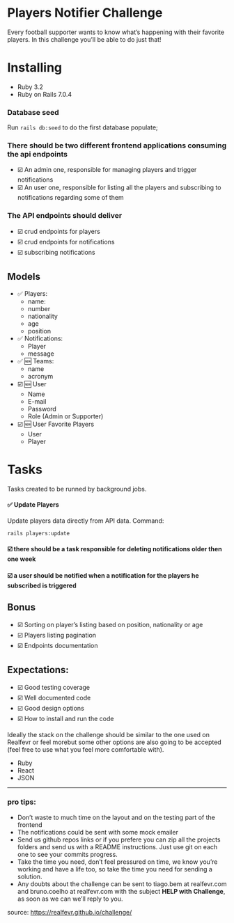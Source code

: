 # Players Notifier Challenge
Every football supporter wants to know what’s happening with their favorite players. In this challenge you’ll be able to do just that!

# Installing

- Ruby 3.2
- Ruby on Rails 7.0.4

### Database seed

Run `rails db:seed` to do the first database populate;

  
###  There should be two different frontend applications consuming the api endpoints[](https://realfevr.github.io/challenge/#there-should-be-two-different-frontend-applications-consuming-the-api-endpoints)

- ☑️ An admin one, responsible for managing players and trigger notifications
- ☑️ An user one, responsible for listing all the players and subscribing to notifications regarding some of them

### The API endpoints should deliver[](https://realfevr.github.io/challenge/#the-api-endpoints-should-deliver)

- ☑️ crud endpoints for players
- ☑️ crud endpoints for notifications
- ☑️ subscribing notifications

## Models

- ✅ Players:
  - name:
  - number
  - nationality
  - age
  - position
- ✅ Notifications:
  - Player
  - message
- ✅ 🆕 Teams:
  - name
  - acronym
 - ☑️ 🆕 User
	 - Name
	 - E-mail
	 - Password
	 - Role (Admin or Supporter)
 - ☑️ 🆕 User Favorite Players
	 - User
	 - Player 

  

# Tasks

Tasks created to be runned by background jobs.
  
#### ✅ Update Players
Update players data directly from API data. Command:
```
rails players:update
```


#### ☑️ there should be a task responsible for deleting notifications older then one week[](https://realfevr.github.io/challenge/#there-should-be-a-task-responsible-for-deleting-notifications-older-then-one-week)

  

#### ☑️ a user should be notified when a notification for the players he subscribed is triggered[](https://realfevr.github.io/challenge/#a-user-should-be-notified-when-a-notification-for-the-players-he-subscribed-is-triggered)

  

## Bonus
- ☑️ Sorting on player’s listing based on position, nationality or age
- ☑️ Players listing pagination
- ☑️ Endpoints documentation

  

## Expectations:

- ☑️ Good testing coverage
- ☑️ Well documented code
- ☑️ Good design options
- ☑️ How to install and run the code

Ideally the stack on the challenge should be similar to the one used on Realfevr or feel morebut some other options are also going to be accepted (feel free to use what you feel more comfortable with).

- Ruby
- React
- JSON

---  

### pro tips:
- Don’t waste to much time on the layout and on the testing part of the frontend
- The notifications could be sent with some mock emailer
- Send us github repos links or if you prefere you can zip all the projects folders and send us with a README instructions. Just use git on each one to see your commits progress.
- Take the time you need, don’t feel pressured on time, we know you’re working and have a life too, so take the time you need for sending a solution.
- Any doubts about the challenge can be sent to tiago.bem at realfevr.com and bruno.coelho at realfevr.com with the subject **HELP with Challenge**, as soon as we can we’ll reply to you.


source: https://realfevr.github.io/challenge/